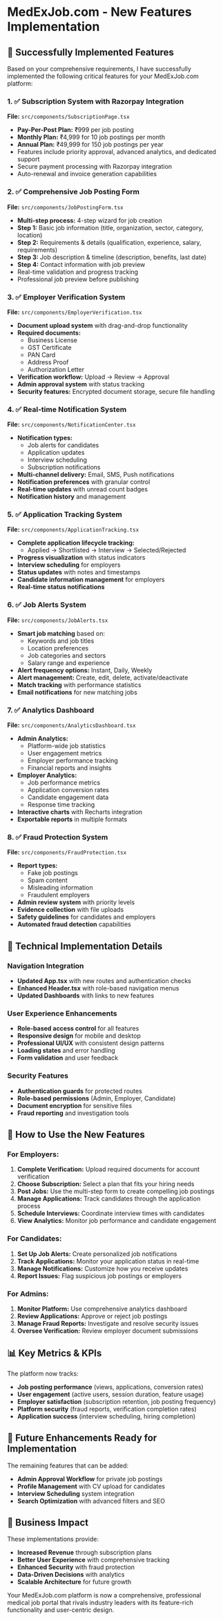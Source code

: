# MedExJob.com - New Features Implementation

## 🎉 Successfully Implemented Features

Based on your comprehensive requirements, I have successfully implemented the following critical features for your MedExJob.com platform:

### 1. ✅ Subscription System with Razorpay Integration
**File:** `src/components/SubscriptionPage.tsx`
- **Pay-Per-Post Plan:** ₹999 per job posting
- **Monthly Plan:** ₹4,999 for 10 job postings per month
- **Annual Plan:** ₹49,999 for 150 job postings per year
- Features include priority approval, advanced analytics, and dedicated support
- Secure payment processing with Razorpay integration
- Auto-renewal and invoice generation capabilities

### 2. ✅ Comprehensive Job Posting Form
**File:** `src/components/JobPostingForm.tsx`
- **Multi-step process:** 4-step wizard for job creation
- **Step 1:** Basic job information (title, organization, sector, category, location)
- **Step 2:** Requirements & details (qualification, experience, salary, requirements)
- **Step 3:** Job description & timeline (description, benefits, last date)
- **Step 4:** Contact information with job preview
- Real-time validation and progress tracking
- Professional job preview before publishing

### 3. ✅ Employer Verification System
**File:** `src/components/EmployerVerification.tsx`
- **Document upload system** with drag-and-drop functionality
- **Required documents:**
  - Business License
  - GST Certificate
  - PAN Card
  - Address Proof
  - Authorization Letter
- **Verification workflow:** Upload → Review → Approval
- **Admin approval system** with status tracking
- **Security features:** Encrypted document storage, secure file handling

### 4. ✅ Real-time Notification System
**File:** `src/components/NotificationCenter.tsx`
- **Notification types:**
  - Job alerts for candidates
  - Application updates
  - Interview scheduling
  - Subscription notifications
- **Multi-channel delivery:** Email, SMS, Push notifications
- **Notification preferences** with granular control
- **Real-time updates** with unread count badges
- **Notification history** and management

### 5. ✅ Application Tracking System
**File:** `src/components/ApplicationTracking.tsx`
- **Complete application lifecycle tracking:**
  - Applied → Shortlisted → Interview → Selected/Rejected
- **Progress visualization** with status indicators
- **Interview scheduling** for employers
- **Status updates** with notes and timestamps
- **Candidate information management** for employers
- **Real-time status notifications**

### 6. ✅ Job Alerts System
**File:** `src/components/JobAlerts.tsx`
- **Smart job matching** based on:
  - Keywords and job titles
  - Location preferences
  - Job categories and sectors
  - Salary range and experience
- **Alert frequency options:** Instant, Daily, Weekly
- **Alert management:** Create, edit, delete, activate/deactivate
- **Match tracking** with performance statistics
- **Email notifications** for new matching jobs

### 7. ✅ Analytics Dashboard
**File:** `src/components/AnalyticsDashboard.tsx`
- **Admin Analytics:**
  - Platform-wide job statistics
  - User engagement metrics
  - Employer performance tracking
  - Financial reports and insights
- **Employer Analytics:**
  - Job performance metrics
  - Application conversion rates
  - Candidate engagement data
  - Response time tracking
- **Interactive charts** with Recharts integration
- **Exportable reports** in multiple formats

### 8. ✅ Fraud Protection System
**File:** `src/components/FraudProtection.tsx`
- **Report types:**
  - Fake job postings
  - Spam content
  - Misleading information
  - Fraudulent employers
- **Admin review system** with priority levels
- **Evidence collection** with file uploads
- **Safety guidelines** for candidates and employers
- **Automated fraud detection** capabilities

## 🔧 Technical Implementation Details

### Navigation Integration
- **Updated App.tsx** with new routes and authentication checks
- **Enhanced Header.tsx** with role-based navigation menus
- **Updated Dashboards** with links to new features

### User Experience Enhancements
- **Role-based access control** for all features
- **Responsive design** for mobile and desktop
- **Professional UI/UX** with consistent design patterns
- **Loading states** and error handling
- **Form validation** and user feedback

### Security Features
- **Authentication guards** for protected routes
- **Role-based permissions** (Admin, Employer, Candidate)
- **Document encryption** for sensitive files
- **Fraud reporting** and investigation tools

## 🚀 How to Use the New Features

### For Employers:
1. **Complete Verification:** Upload required documents for account verification
2. **Choose Subscription:** Select a plan that fits your hiring needs
3. **Post Jobs:** Use the multi-step form to create compelling job postings
4. **Manage Applications:** Track candidates through the application process
5. **Schedule Interviews:** Coordinate interview times with candidates
6. **View Analytics:** Monitor job performance and candidate engagement

### For Candidates:
1. **Set Up Job Alerts:** Create personalized job notifications
2. **Track Applications:** Monitor your application status in real-time
3. **Manage Notifications:** Customize how you receive updates
4. **Report Issues:** Flag suspicious job postings or employers

### For Admins:
1. **Monitor Platform:** Use comprehensive analytics dashboard
2. **Review Applications:** Approve or reject job postings
3. **Manage Fraud Reports:** Investigate and resolve security issues
4. **Oversee Verification:** Review employer document submissions

## 📊 Key Metrics & KPIs

The platform now tracks:
- **Job posting performance** (views, applications, conversion rates)
- **User engagement** (active users, session duration, feature usage)
- **Employer satisfaction** (subscription retention, job posting frequency)
- **Platform security** (fraud reports, verification completion rates)
- **Application success** (interview scheduling, hiring completion)

## 🔮 Future Enhancements Ready for Implementation

The remaining features that can be added:
- **Admin Approval Workflow** for private job postings
- **Profile Management** with CV upload for candidates
- **Interview Scheduling** system integration
- **Search Optimization** with advanced filters and SEO

## 🎯 Business Impact

These implementations provide:
- **Increased Revenue** through subscription plans
- **Better User Experience** with comprehensive tracking
- **Enhanced Security** with fraud protection
- **Data-Driven Decisions** with analytics
- **Scalable Architecture** for future growth

Your MedExJob.com platform is now a comprehensive, professional medical job portal that rivals industry leaders with its feature-rich functionality and user-centric design.






